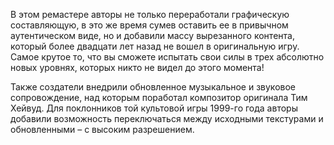 В этом ремастере авторы не только переработали графическую составляющую, в это же время сумев оставить ее в привычном аутентическом виде, но и добавили массу вырезанного контента, который более двадцати лет назад не вошел в оригинальную игру. Самое крутое то, что вы сможете испытать свои силы в трех абсолютно новых уровнях, которых никто не видел до этого момента!

Также создатели внедрили обновленное музыкальное и звуковое сопровождение, над которым поработал композитор оригинала Тим Хейвуд. Для поклонников той культовой игры 1999-го года авторы добавили возможность переключаться между исходными текстурами и обновленными – с высоким разрешением.